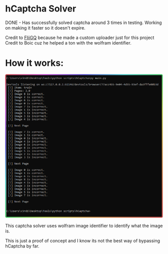 # hCaptcha Solver
DONE - Has successfully solved captcha around 3 times in testing. Working on making it faster so it doesn't expire.

Credit to <a href="https://github.com/FliiGQ">FliiGQ</a> because he made a custom uploader just for this project
Credit to Boic cuz he helped a ton with the wolfram identifier.

# How it works:

![Screenshot](cmd_6snicOamnT.png)

This captcha solver uses wolfram image identifier to identify what the image is.

This is just a proof of concept and I know its not the best way of bypassing hCaptcha by far.
